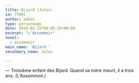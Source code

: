 ```yaml
---
title: Bijard (Jules)
id: 77091
author: admin
type: personnage
date: 2010-02-15T09:05:20+00:00
excerpt: "L'Assommoir"
novel:
  - assommoir
main_name: 'Bijard '
secondary_name: Jules

---
```

— Troisième enfant des Bijard. Quand sa mère meurt, il a trois ans. _(L&rsquo;Assommoir.)_